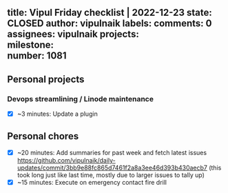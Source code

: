 title:	Vipul Friday checklist | 2022-12-23
state:	CLOSED
author:	vipulnaik
labels:	
comments:	0
assignees:	vipulnaik
projects:	
milestone:	
number:	1081
--
## Personal projects

### Devops streamlining / Linode maintenance

- [x] ~3 minutes: Update a plugin

## Personal chores

- [x] ~20 minutes: Add summaries for past week and fetch latest issues https://github.com/vipulnaik/daily-updates/commit/3bb9e88fc865d7461f2a8a3ee46d393b430aecb7 (this took long just like last time, mostly due to larger issues to tally up)
- [x] ~15 minutes: Execute on emergency contact fire drill 
